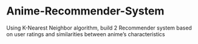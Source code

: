 # Anime-Recommender-System
Using K-Nearest Neighbor algorithm, build 2 Recommender system based on user ratings and similarities between anime’s characteristics
